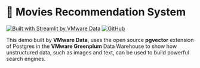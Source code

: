# 🎉 Movies Recommendation System

[![Built with Streamlit by VMware Data][share_badge]][share_link] [![GitHub][github_badge]][github_link]

[share_badge]: https://static.streamlit.io/badges/streamlit_badge_black_white.svg
[share_link]: https://greenplum-fashion-gallery.streamlit.app/

[github_badge]: https://badgen.net/badge/icon/GitHub?icon=github&color=black&label
[github_link]: https://github.com/ruxuez/streamlit-fashion

This demo built by **VMware Data**, uses the open source **pgvector** extension of Postgres in the **VMware Greenplum** Data Warehouse to show how unstructured data, such as images and text, can be used to build powerful search engines.
